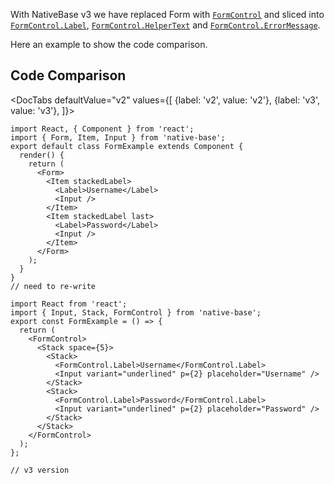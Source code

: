 


With NativeBase v3 we have replaced Form with [`FormControl`](formControl.md) and sliced into [`FormControl.Label`](formControl.md#formcontrollabel), [`FormControl.HelperText`](formControl.md#formcontrolhelpertext) and [`FormControl.ErrorMessage`](formControl#formcontrolerrormessage).

Here an example to show the code comparison.

## Code Comparison

<DocTabs
defaultValue="v2"
values={[
{label: 'v2', value: 'v2'},
{label: 'v3', value: 'v3'},
]}>
<DocTabItem value="v2">

```tsx
import React, { Component } from 'react';
import { Form, Item, Input } from 'native-base';
export default class FormExample extends Component {
  render() {
    return (
      <Form>
        <Item stackedLabel>
          <Label>Username</Label>
          <Input />
        </Item>
        <Item stackedLabel last>
          <Label>Password</Label>
          <Input />
        </Item>
      </Form>
    );
  }
}
// need to re-write
```

</DocTabItem>
<DocTabItem value="v3">

```tsx
import React from 'react';
import { Input, Stack, FormControl } from 'native-base';
export const FormExample = () => {
  return (
    <FormControl>
      <Stack space={5}>
        <Stack>
          <FormControl.Label>Username</FormControl.Label>
          <Input variant="underlined" p={2} placeholder="Username" />
        </Stack>
        <Stack>
          <FormControl.Label>Password</FormControl.Label>
          <Input variant="underlined" p={2} placeholder="Password" />
        </Stack>
      </Stack>
    </FormControl>
  );
};

// v3 version
```

</DocTabItem>
</DocTabs>
